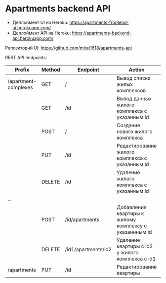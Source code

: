 # Apartments backend API

- Деплоймент UI на Heroku: https://apartments-frontend-ui.herokuapp.com/
- Деплоймент API на Heroku: https://apartments-backend-api.herokuapp.com/

Репозиторий UI: https://github.com/mirat1618/apartments-api

REST API endpoints:

| Prefix               | Method | Endpoint            | Action                                                | Return value                     |
|----------------------|-------|---------------------|-------------------------------------------------------|----------------------------------|
| /apartment-complexes | GET   | /                   | Вывод списка жилых комплексов                         | Список всех жилых комплексов     |
|                      | GET   | /id                 | Вывод данных жилого комплекса с указанным id          | Жилой комплекс с указанным id    |
|                      | POST  | /                   | Создание нового жилого комплекса                      | Созданный жилой комплекс         |
|                      | PUT   | /id                 | Редактирование жилого комплекса с указанным id        | Отредактированный жилой комплекс |
|                      | DELETE | /id                 | Удаление жилого комплекса с указанным id              | -                                |
| ...                  |       |                     |                                                       |                                  |
|                      | POST  | /id/apartments      | Добавление квартиры к жилому комплексу с указаннным id | Добавленная квартира             |
|                      | DELETE | /id1/apartments/id2 | Удаление квартиры с id2 у жилого комплекса с id1      | -                                |
| /apartments          | PUT   | /id                 | Редактирование квартиры                               | Отредактированная квартира       |

